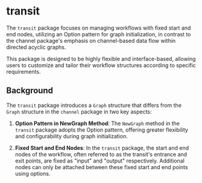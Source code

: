 #  transit

The `transit` package focuses on managing workflows with fixed start and end nodes,
utilizing an Option pattern for graph initialization,
in contrast to the channel package's emphasis on channel-based data flow within directed acyclic graphs.

This package is designed to be highly flexible and interface-based,
allowing users to customize and tailor their workflow structures according to specific requirements.

## Background

The `transit` package introduces a `Graph` structure that differs from the `Graph` structure in the `channel` package in two key aspects:

1. **Option Pattern in NewGraph Method**: The `NewGraph` method in the `transit` package adopts the Option pattern, offering greater flexibility and configurability during graph initialization.

2. **Fixed Start and End Nodes**: In the `transit` package, the start and end nodes of the workflow, often referred to as the transit's entrance and exit points, are fixed as "input" and "output" respectively. Additional nodes can only be attached between these fixed start and end points using options.

